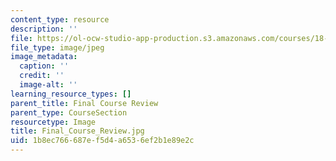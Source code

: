 ```yaml
---
content_type: resource
description: ''
file: https://ol-ocw-studio-app-production.s3.amazonaws.com/courses/18-06sc-linear-algebra-fall-2011/1b8ec766687ef5d4a6536ef2b1e89e2c_Final_Course_Review.jpg
file_type: image/jpeg
image_metadata:
  caption: ''
  credit: ''
  image-alt: ''
learning_resource_types: []
parent_title: Final Course Review
parent_type: CourseSection
resourcetype: Image
title: Final_Course_Review.jpg
uid: 1b8ec766-687e-f5d4-a653-6ef2b1e89e2c
---
```

